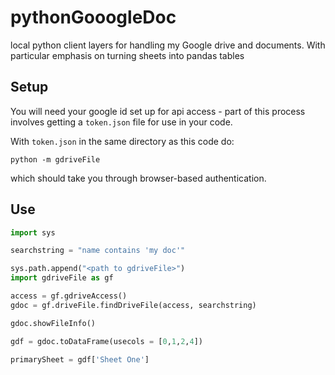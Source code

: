 # pythonGooogleDoc
local python client layers for handling my Google drive and documents.  With particular emphasis on turning sheets into pandas tables

## Setup

You will need your google id set up for api access - part of this process involves getting a `token.json` file for use in your code.

With `token.json` in the same directory as this code do:

```
python -m gdriveFile
```

which should take you through browser-based authentication.

## Use

``` python
import sys

searchstring = "name contains 'my doc'"

sys.path.append("<path to gdriveFile>")
import gdriveFile as gf

access = gf.gdriveAccess()
gdoc = gf.driveFile.findDriveFile(access, searchstring)

gdoc.showFileInfo()

gdf = gdoc.toDataFrame(usecols = [0,1,2,4])

primarySheet = gdf['Sheet One']
```
